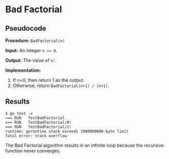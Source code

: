 # Bad Factorial

## Pseudocode

**Procedure:** `BadFactorial(n)`

**Input:** An integer `n >= 0`.

**Output:** The value of `n!`.

**Implementation:**

1. If n=0, then return 1 as the output.
2. Otherwise, return `BadFactorial(n+1) / (n+1)`.

## Results

```plain
$ go test -v
=== RUN   TestBadFactorial
=== RUN   TestBadFactorial/0!
=== RUN   TestBadFactorial/1!
runtime: goroutine stack exceeds 1000000000-byte limit
fatal error: stack overflow
```

The Bad Factorial algorithm results in an infinite loop because the recursive function never converges.
